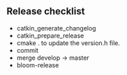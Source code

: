 Release checklist
-------------------

- catkin_generate_changelog
- catkin_prepare_release
- cmake . to update the version.h file.
- commit
- merge develop -> master
- bloom-release




